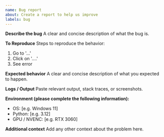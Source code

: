 ```yaml
---
name: Bug report
about: Create a report to help us improve
labels: bug
---
```


**Describe the bug**
A clear and concise description of what the bug is.

**To Reproduce**
Steps to reproduce the behavior:
1. Go to '...'
2. Click on '....'
3. See error

**Expected behavior**
A clear and concise description of what you expected to happen.

**Logs / Output**
Paste relevant output, stack traces, or screenshots.

**Environment (please complete the following information):**
- OS: [e.g. Windows 11]
- Python: [e.g. 3.12]
- GPU / NVENC: [e.g. RTX 3060]

**Additional context**
Add any other context about the problem here.

